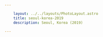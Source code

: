```yaml
---

    layout: ../../layouts/PhotoLayout.astro
    title: seoul-korea-2019
    description: Seoul, Korea (2019)

---
```

